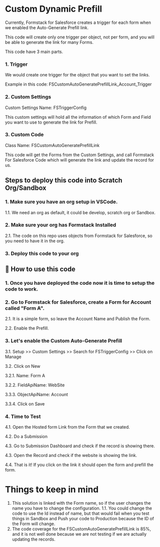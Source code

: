 # Custom Dynamic Prefill

Currently, Formstack for Salesforce creates a trigger for each form when we enabled the Auto-Generate Prefill link.

This code will create only one trigger per object, not per form, and you will be able to generate the link for many Forms.

This code have 3 main parts.

### 1. Trigger
  
We would create one trigger for the object that you want to set the links.

Example in this code: FSCustomAutoGeneratePrefillLink_Account_Trigger

### 2. Custom Settings
  
Custom Settings Name: FSTriggerConfig

This custom settings will hold all the information of which Form and Field you want to use to generate the link for Prefill.

### 3. Custom Code
Class Name: FSCustomAutoGeneratePrefillLink

This code will get the Forms from the Custom Settings, and call Formstack For Salesforce Code which will generate the link and update the record for us.


## Steps to deploy this code into Scratch Org/Sandbox


### 1. Make sure you have an org setup in VSCode.

1.1. We need an org as default, it could be develop, scratch org or Sandbox.

### 2. Make sure your org has Formstack Installed

2.1. The code on this repo uses objects from Formstack for Salesforce, so you need to have it in the org.

### 3. Deploy this code to your org


## :wrench: How to use this code

### 1. Once you have deployed the code now it is time to setup the code to work.

### 2. Go to Formstack for Salesforce, create a Form for Account called "Form A".

2.1. It is a simple form, so leave the Account Name and Publish the Form.

2.2. Enable the Prefill.

### 3. Let's enable the Custom Auto-Generate Prefill

3.1. Setup >> Custom Settings >> Search for FSTriggerConfig >> Click on Manage

3.2. Click on New

3.2.1. Name: Form A

3.2.2. FieldApiName: WebSite

3.3.3. ObjectApiName: Account

3.3.4. Click on Save

### 4. Time to Test

4.1. Open the Hosted form Link from the Form that we created.

4.2. Do a Submission

4.3. Go to Submission Dashboard and check if the record is showing there.

4.3. Open the Record and check if the website is showing the link.

4.4. That is it! If you click on the link it should open the form and prefill the form.


# Things to keep in mind

1. This solution is linked with the Form name, so if the user changes the name you have to change the configuration.
1.1. You could change the code to use the Id instead of name, but that would fail when you test things in Sandbox and Push your code to Production because the ID of the Form will change.
2. The code coverage for the FSCustomAutoGeneratePrefillLink is 85%, and it is not well done because we are not testing if we are actually updating the records.


